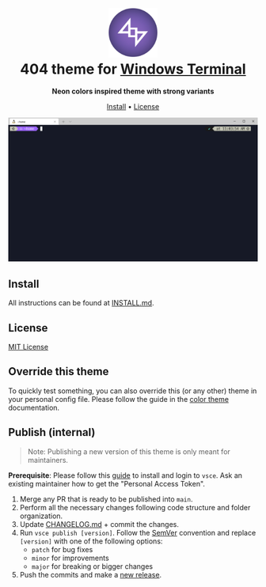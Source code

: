 <!-- TODO: Utilize same structure as the vscode-theme repo with icon on top and descriptive steps -->
<h1 align="center">
  <br>
  <img src="assets/img/icon.png" alt="404 theme" width="100">
  <br>
  404 theme for <a href="https://www.microsoft.com/pt-br/p/windows-terminal/9n0dx20hk701?activetab=pivot:overviewtab">Windows Terminal</a>
  <br>
</h1>

<p align="center">
  <strong>Neon colors inspired theme with strong variants</strong>
</p>

<p align="center">
  <a href="#install">Install</a> •
  <a href="#license">License</a>
</p>

<p align="center">
  <img alt="Purple Daze Preview Screenshot" src="assets/img/purple-daze-terminal.png">
</p>

## Install

All instructions can be found at [INSTALL.md](./INSTALL.md).

## License

[MIT License](./LICENSE.md)

## Override this theme

To quickly test something, you can also override this (or any other) theme in your personal config file. Please follow the guide in the [color theme](https://code.visualstudio.com/api/extension-guides/color-theme) documentation.

## Publish (internal)

> Note: Publishing a new version of this theme is only meant for maintainers.

**Prerequisite**: Please follow this [guide](https://code.visualstudio.com/api/working-with-extensions/publishing-extension) to install and login to `vsce`. Ask an existing maintainer how to get the "Personal Access Token".

1. Merge any PR that is ready to be published into `main`.
2. Perform all the necessary changes following code structure and folder organization.
3. Update [CHANGELOG.md](https://github.com/404-theme/visual-studio-code/blob/master/CHANGELOG.md) + commit the changes.
4. Run `vsce publish [version]`. Follow the [SemVer](https://semver.org) convention and replace `[version]` with one of the following options:
   - `patch` for bug fixes
   - `minor` for improvements
   - `major` for breaking or bigger changes
5. Push the commits and make a [new release](https://github.com/404-theme/visual-studio-code/releases/new).
